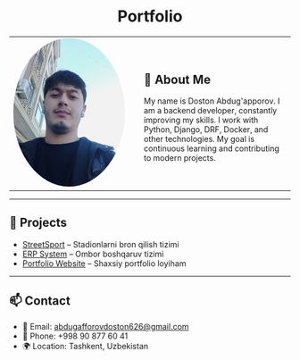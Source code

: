 <h1 align="center">Portfolio</h1>

<table>
  <tr>
    <td width="220">
      <img src="photo.jpg" alt="My Photo" width="200" style="border-radius: 50%;"/>
    </td>
    <td>
      <h2>👋 About Me</h2>
      <p>
        My name is Doston Abdug'apporov.  
        I am a backend developer, constantly improving my skills.  
        I work with Python, Django, DRF, Docker, and other technologies.  
        My goal is continuous learning and contributing to modern projects. 
      </p>
    </td>
  </tr>
</table>

---

## 🚀 Projects
- [StreetSport](https://github.com/DostonAbdugafforov/streetsport) – Stadionlarni bron qilish tizimi  
- [ERP System](https://github.com/DostonAbdugafforov/erp-system) – Ombor boshqaruv tizimi  
- [Portfolio Website](https://github.com/DostonAbdugafforov/portfolio) – Shaxsiy portfolio loyiham  

---

## 📫 Contact
- 📧 Email: abdugafforovdoston626@gmail.com 
- 📱 Phone: +998 90 877 60 41  
- 🌍 Location: Tashkent, Uzbekistan  

